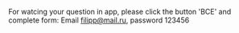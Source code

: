 For watcing your question in app, please click the button 'ВСЕ' and complete form: Email filipp@mail.ru, password 123456
